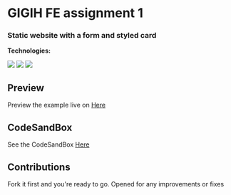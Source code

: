 # GIGIH FE assignment 1

### Static website with a form and styled card

**Technologies:**

[![](https://img.shields.io/badge/HTML%20-%23e34c26.svg?&style=flat&logo=html5&logoColor=white)]()
[![](https://img.shields.io/badge/CSS%20-%233c99dc.svg?&style=flat&logo=css3&logoColor=white)]()
[![](https://img.shields.io/badge/JAVASCRIPT%20-%23323330.svg?&style=flat&logo=javascript&logoColor=F0DB4F)](https://javascript.com)

## Preview

Preview the example live on [Here](https://8frje4.csb.app/)

## CodeSandBox

See the CodeSandBox [Here](https://codesandbox.io/s/gigih-task-one-8frje4?file=/README.md)

## Contributions

Fork it first and you're ready to go.
Opened for any improvements or fixes
